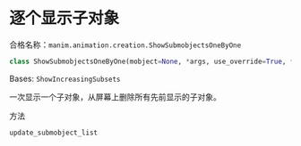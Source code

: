 # 逐个显示子对象

合格名称：`manim.animation.creation.ShowSubmobjectsOneByOne`

```py
class ShowSubmobjectsOneByOne(mobject=None, *args, use_override=True, **kwargs)
```

Bases: `ShowIncreasingSubsets`

一次显示一个子对象，从屏幕上删除所有先前显示的子对象。

方法

`update_submobject_list`

